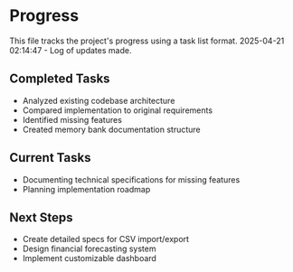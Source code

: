 # Progress

This file tracks the project's progress using a task list format.
2025-04-21 02:14:47 - Log of updates made.

## Completed Tasks

- Analyzed existing codebase architecture
- Compared implementation to original requirements
- Identified missing features
- Created memory bank documentation structure

## Current Tasks

- Documenting technical specifications for missing features
- Planning implementation roadmap

## Next Steps

- Create detailed specs for CSV import/export
- Design financial forecasting system
- Implement customizable dashboard